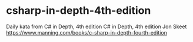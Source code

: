 # csharp-in-depth-4th-edition
Daily kata from C# in Depth, 4th edition
C# in Depth, 4th edition Jon Skeet https://www.manning.com/books/c-sharp-in-depth-fourth-edition
